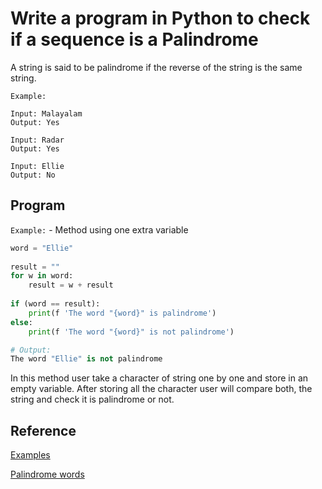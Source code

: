 # Write a program in Python to check if a sequence is a Palindrome

A string is said to be palindrome if the reverse of the string is the same string.

`Example:`

```text
Input: Malayalam
Output: Yes

Input: Radar
Output: Yes

Input: Ellie
Output: No
```

## Program

`Example:` - Method using one extra variable

```python
word = "Ellie"
 
result = ""
for w in word:
    result = w + result
 
if (word == result):
    print(f 'The word "{word}" is palindrome')
else:
    print(f 'The word "{word}" is not palindrome')

# Output:
The word "Ellie" is not palindrome
```

In this method user take a character of string one by one and store in an empty variable. After storing all the character user will compare both, the string and check it is palindrome or not.

## Reference

[Examples](https://www.geeksforgeeks.org/python-program-check-string-palindrome-not/)

[Palindrome words](https://www.rd.com/list/palindromes-list/)
